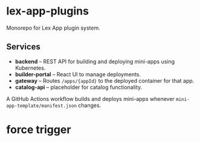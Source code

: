 # lex-app-plugins

Monorepo for Lex App plugin system.

## Services

- **backend** – REST API for building and deploying mini-apps using Kubernetes.
- **builder-portal** – React UI to manage deployments.
- **gateway** – Routes `/apps/{appId}` to the deployed container for that app.
- **catalog-api** – placeholder for catalog functionality.

A GitHub Actions workflow builds and deploys mini-apps whenever `mini-app-template/manifest.json` changes.
# force trigger
